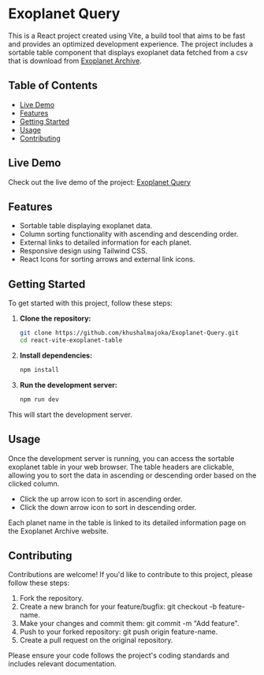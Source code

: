 # Exoplanet Query

This is a React project created using Vite, a build tool that aims to be fast and provides an optimized development experience. 
The project includes a sortable table component that displays exoplanet data fetched from a csv that is download from [Exoplanet Archive](https://exoplanetarchive.ipac.caltech.edu/cgi-bin/TblView/nph-tblView?app=ExoTbls&config=PS).

## Table of Contents

- [Live Demo](#live-demo)
- [Features](#features)
- [Getting Started](#getting-started)
- [Usage](#usage)
- [Contributing](#contributing)

## Live Demo

Check out the live demo of the project: [Exoplanet Query](https://exoplanet-query-by-khushal.netlify.app)

## Features

- Sortable table displaying exoplanet data.
- Column sorting functionality with ascending and descending order.
- External links to detailed information for each planet.
- Responsive design using Tailwind CSS.
- React Icons for sorting arrows and external link icons.

## Getting Started

To get started with this project, follow these steps:

1. **Clone the repository:**

   ```sh
   git clone https://github.com/khushalmajoka/Exoplanet-Query.git
   cd react-vite-exoplanet-table

2. **Install dependencies:**

   ```sh
   npm install
   
3. **Run the development server:**

   ```sh
   npm run dev

This will start the development server.

## Usage

Once the development server is running, you can access the sortable exoplanet table in your web browser. The table headers are clickable, allowing you to sort the data in ascending or descending order based on the clicked column.

- Click the up arrow icon to sort in ascending order.
- Click the down arrow icon to sort in descending order.

Each planet name in the table is linked to its detailed information page on the Exoplanet Archive website.

## Contributing

Contributions are welcome! If you'd like to contribute to this project, please follow these steps:

1. Fork the repository.
2. Create a new branch for your feature/bugfix: git checkout -b feature-name.
3. Make your changes and commit them: git commit -m "Add feature".
4. Push to your forked repository: git push origin feature-name.
5. Create a pull request on the original repository.
   
Please ensure your code follows the project's coding standards and includes relevant documentation.
